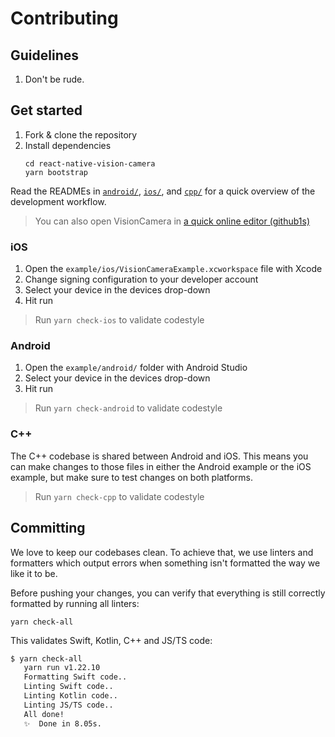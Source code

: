 # Contributing

## Guidelines

1. Don't be rude.

## Get started

1. Fork & clone the repository
2. Install dependencies
   ```
   cd react-native-vision-camera
   yarn bootstrap
   ```

Read the READMEs in [`android/`](android/README.md), [`ios/`](ios/README.md), and [`cpp/`](cpp/README.md) for a quick overview of the development workflow.

> You can also open VisionCamera in [a quick online editor (github1s)](https://github1s.com/mrousavy/react-native-vision-camera)

### iOS

1. Open the `example/ios/VisionCameraExample.xcworkspace` file with Xcode
2. Change signing configuration to your developer account
3. Select your device in the devices drop-down
4. Hit run

> Run `yarn check-ios` to validate codestyle

### Android

1. Open the `example/android/` folder with Android Studio
2. Select your device in the devices drop-down
3. Hit run

> Run `yarn check-android` to validate codestyle

### C++

The C++ codebase is shared between Android and iOS. This means you can make changes to those files in either the Android example or the iOS example, but make sure to test changes on both platforms.

> Run `yarn check-cpp` to validate codestyle

## Committing

We love to keep our codebases clean. To achieve that, we use linters and formatters which output errors when something isn't formatted the way we like it to be.

Before pushing your changes, you can verify that everything is still correctly formatted by running all linters:

```
yarn check-all
```

This validates Swift, Kotlin, C++ and JS/TS code:

```bash
$ yarn check-all
   yarn run v1.22.10
   Formatting Swift code..
   Linting Swift code..
   Linting Kotlin code..
   Linting JS/TS code..
   All done!
   ✨  Done in 8.05s.
```
